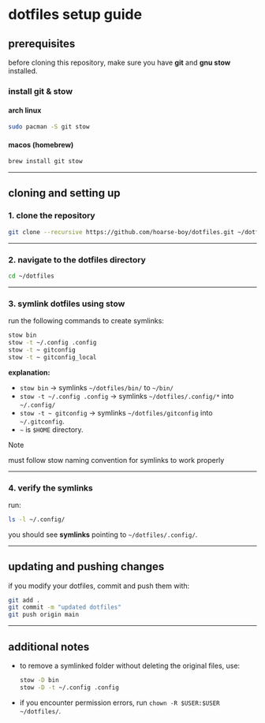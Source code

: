 # dotfiles setup guide

## prerequisites

before cloning this repository, make sure you have **git** and **gnu stow** installed.

### install git & stow

#### arch linux
```sh
sudo pacman -S git stow
```

#### macos (homebrew)
```sh
brew install git stow
```

---

## cloning and setting up

### 1. clone the repository
```sh
git clone --recursive https://github.com/hoarse-boy/dotfiles.git ~/dotfiles
```

---

### 2. navigate to the dotfiles directory
```sh
cd ~/dotfiles
```

---

### 3. symlink dotfiles using stow
run the following commands to create symlinks:

```sh
stow bin
stow -t ~/.config .config
stow -t ~ gitconfig
stow -t ~ gitconfig_local
```

**explanation:**
- `stow bin` → symlinks `~/dotfiles/bin/` to `~/bin/`
- `stow -t ~/.config .config` → symlinks `~/dotfiles/.config/*` into `~/.config/`
- `stow -t ~ gitconfig` → symlinks `~/dotfiles/gitconfig` into `~/.gitconfig`.
- `~` is `$HOME` directory.

> [!NOTE]
> must follow stow naming convention for symlinks to work properly

---

### 4. verify the symlinks
run:
```sh
ls -l ~/.config/
```

you should see **symlinks** pointing to `~/dotfiles/.config/`.

---

## updating and pushing changes

if you modify your dotfiles, commit and push them with:
```sh
git add .
git commit -m "updated dotfiles"
git push origin main
```

---

## additional notes

- to remove a symlinked folder without deleting the original files, use:
  ```sh
  stow -D bin
  stow -D -t ~/.config .config
  ```
- if you encounter permission errors, run `chown -R $USER:$USER ~/dotfiles/`.

